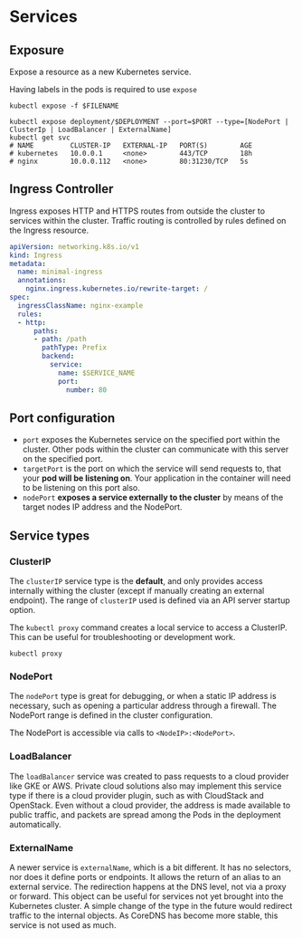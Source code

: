 # Services

## Exposure

Expose a resource as a new Kubernetes service.

Having labels in the pods is required to use `expose`

```shell
kubectl expose -f $FILENAME
```

```shell
kubectl expose deployment/$DEPLOYMENT --port=$PORT --type=[NodePort | ClusterIp | LoadBalancer | ExternalName]
kubectl get svc
# NAME         CLUSTER-IP   EXTERNAL-IP   PORT(S)        AGE 
# kubernetes   10.0.0.1     <none>        443/TCP        18h
# nginx        10.0.0.112   <none>        80:31230/TCP   5s
```

## Ingress Controller

Ingress exposes HTTP and HTTPS routes from outside the cluster to services within the cluster. Traffic routing is controlled by rules defined on the Ingress resource.

```yaml
apiVersion: networking.k8s.io/v1
kind: Ingress
metadata:
  name: minimal-ingress
  annotations:
    nginx.ingress.kubernetes.io/rewrite-target: /
spec:
  ingressClassName: nginx-example
  rules:
  - http:
      paths:
      - path: /path
        pathType: Prefix
        backend:
          service:
            name: $SERVICE_NAME
            port:
              number: 80
```

## Port configuration

* `port` exposes the Kubernetes service on the specified port within the cluster. Other pods within the cluster can communicate with this server on the specified port.
* `targetPort` is the port on which the service will send requests to, that your **pod will be listening on**. Your application in the container will need to be listening on this port also.
* `nodePort` **exposes a service externally to the cluster** by means of the target nodes IP address and the NodePort.

## Service types
### ClusterIP

The `clusterIP` service type is the **default**, and only provides access internally  withing the cluster (except if manually creating an external endpoint). The range of `clusterIP` used is defined via an API server startup option.

The `kubectl proxy` command creates a local service to access a ClusterIP. This can be useful for troubleshooting or development work.

```shell
kubectl proxy
```

### NodePort

The `nodePort` type is great for debugging, or when a static IP address is necessary, such as opening a particular address through a firewall. The NodePort range is defined in the cluster configuration.

The NodePort is accessible via calls to `<NodeIP>:<NodePort>`.

### LoadBalancer

The `loadBalancer` service was created to pass requests to a cloud provider like GKE or AWS. Private cloud solutions also may implement this service type if there is a cloud provider plugin, such as with CloudStack and OpenStack. Even without a cloud provider, the address is made available to public traffic, and packets are spread among the Pods in the deployment automatically.

### ExternalName

A newer service is `externalName`, which is a bit different. It has no selectors, nor does it define ports or endpoints. It allows the return of an alias to an external service. The redirection happens at the DNS level, not via a proxy or forward. This object can be useful for services not yet brought into the Kubernetes cluster. A simple change of the type in the future would redirect traffic to the internal objects. As CoreDNS has become more stable, this service is not used as much.
